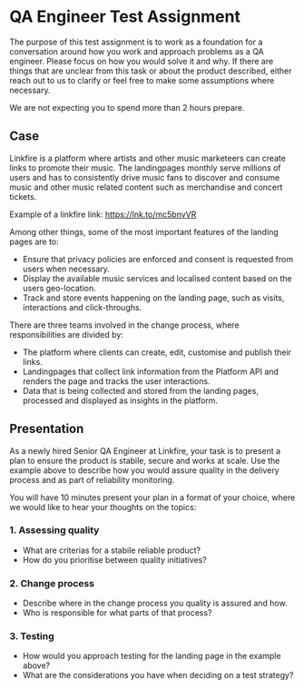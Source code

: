 # QA Engineer Test Assignment

The purpose of this test assignment is to work as a foundation for a conversation around how you work and approach problems as a QA engineer. Please focus on how you would solve it and why. If there are things that are unclear from this task or about the product described, either reach out to us to clarify or feel free to make some assumptions where necessary.

We are not expecting you to spend more than 2 hours prepare.

## Case
Linkfire is a platform where artists and other music marketeers can create links to promote their music. The landingpages monthly serve millions of users and has to consistently drive music fans to discover and consume music and other music related content such as merchandise and concert tickets.

Example of a linkfire link:
https://lnk.to/mc5bnvVR

Among other things, some of the most important features of the landing pages are to:
- Ensure that privacy policies are enforced and consent is requested from users when necessary.
- Display the available music services and localised content based on the users geo-location. 
- Track and store events happening on the landing page, such as visits, interactions and click-throughs.

There are three teams involved in the change process, where responsibilities are divided by:
- The platform where clients can create, edit, customise and publish their links.
- Landingpages that collect link information from the Platform API and renders the page and tracks the user interactions.
- Data that is being collected and stored from the landing pages, processed and displayed as insights in the platform.

## Presentation
As a newly hired Senior QA Engineer at Linkfire, your task is to present a plan to ensure the product is stabile, secure and works at scale. Use the example above to describe how you would assure quality in the delivery process and as part of reliability monitoring.

You will have 10 minutes present your plan in a format of your choice, where we would like to hear your thoughts on the topics:

### 1. Assessing quality
- What are criterias for a stabile reliable product? 
- How do you prioritise between quality initiatives? 

### 2. Change process
- Describe where in the change process you quality is assured and how.
- Who is responsible for what parts of that process?

### 3. Testing 
- How would you approach testing for the landing page in the example above? 
- What are the considerations you have when deciding on a test strategy?

